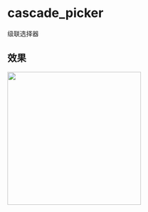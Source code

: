 # cascade_picker

级联选择器

## 效果

<img src="https://github.com/xionghaoo/cascade_picker/blob/master/screenshots/select.gif" width="300"/>

